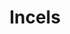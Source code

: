 ---
title: Incels
crosslinks:
- AskReddit
- TheBluePill
- ForeverAlone
- TheRedPill
- amiugly
- relationships
- AskWomen
- IncelTears
- short
- IncelDiscussions
- IncelsWomen
- RoastMe
- CringeAnarchy
- StAliaHarkonnen
- TrollXChromosomes
- TwoXChromosomes
- sex
- AskMen
- sadcringe
- RealIncel
---